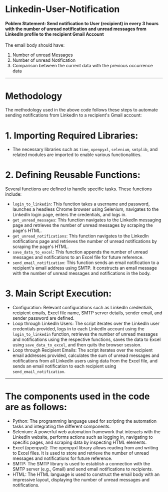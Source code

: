 # Linkedin-User-Notification

#### **Poblem Statement:** Send notification to User (recipient) in every 3 hours with the number of unread notification and unread messages from LinkedIn profile to the recipient Gmail Account
The email body should have:
1. Number of unread Messages
2. Number of unread Notification
3. Comparison between the current data with the previous occurrence data
___________________________________________________________________________________________________________________________________________________________

# Methodology
The methodology used in the above code follows these steps to automate sending notifications from LinkedIn to a recipient's Gmail account:

# 1. Importing Required Libraries:
   - The necessary libraries such as `time`, `openpyxl`, `selenium`, `smtplib`, and related modules are imported to enable various functionalities.

# 2. Defining Reusable Functions:
   Several functions are defined to handle specific tasks. These functions include:
   - `login_to_linkedin`: This function takes a username and password, launches a headless Chrome browser using Selenium, navigates to the LinkedIn login page, enters the credentials, and logs in.
   - `get_unread_messages`: This function navigates to the LinkedIn messaging page and retrieves the number of unread messages by scraping the page's HTML.
   - `get_unread_notifications`: This function navigates to the LinkedIn notifications page and retrieves the number of unread notifications by scraping the page's HTML.
   - `save_data_to_excel`: This function appends the number of unread messages and notifications to an Excel file for future reference.
   - `send_email_notification`: This function sends an email notification to a recipient's email address using SMTP. It constructs an email message with the number of unread messages and notifications in the body.

# 3. Main Script Execution:
   - Configuration: Relevant configurations such as LinkedIn credentials, recipient emails, Excel file name, SMTP server details, sender email, and sender password are defined.
   - Loop through LinkedIn Users: The script iterates over the LinkedIn user credentials provided, logs in to each LinkedIn account using the `login_to_linkedin` function, retrieves the number of unread messages and notifications using the respective functions, saves the data to Excel using `save_data_to_excel`, and then quits the browser session.
   - Loop through Recipient Emails: The script iterates over the recipient email addresses provided, calculates the sum of unread messages and notifications from all LinkedIn users using data from the Excel file, and sends an email notification to each recipient using `send_email_notification`.

___________________________________________________________________________________________________________________________________________________________

# The components used in the code are as follows:

- Python: The programming language used for scripting the automation tasks and integrating the different components.
- Selenium: A powerful web automation framework that interacts with the LinkedIn website, performs actions such as logging in, navigating to specific pages, and scraping data by inspecting HTML elements.
- Excel (openpyxl): The openpyxl library allows reading from and writing to Excel files. It is used to store and retrieve the number of unread messages and notifications for future reference.
- SMTP: The SMTP library is used to establish a connection with the SMTP server (e.g., Gmail) and send email notifications to recipients.
- HTML: The HTML language is used to construct the email body with an impressive layout, displaying the number of unread messages and notifications.
